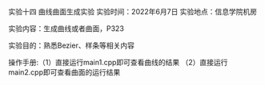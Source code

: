 实验十四  曲线曲面生成实验
实验时间：2022年6月7日
实验地点：信息学院机房

实验内容：生成曲线或者曲面，P323

实验目的：熟悉Bezier、样条等相关内容

操作手册:（1）直接运行main1.cpp即可查看曲线的结果
（2）直接运行main2.cpp即可查看曲面的运行结果
